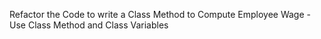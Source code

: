 Refactor the Code
to write a Class
Method to Compute
Employee Wage - Use Class Method and Class
Variables